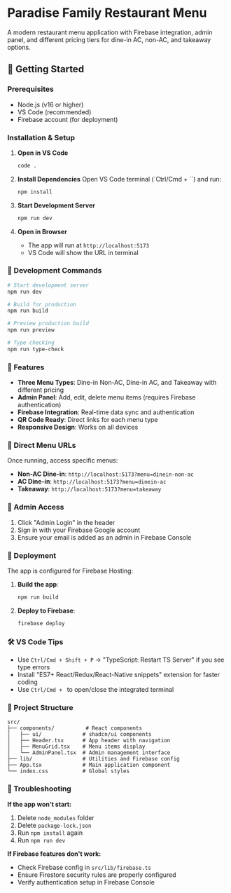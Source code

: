 # Paradise Family Restaurant Menu

A modern restaurant menu application with Firebase integration, admin panel, and different pricing tiers for dine-in AC, non-AC, and takeaway options.

## 🚀 Getting Started

### Prerequisites

- Node.js (v16 or higher)
- VS Code (recommended)
- Firebase account (for deployment)

### Installation & Setup

1. **Open in VS Code**
   ```bash
   code .
   ```

2. **Install Dependencies**
   Open VS Code terminal (`Ctrl/Cmd + ``) and run:
   ```bash
   npm install
   ```

3. **Start Development Server**
   ```bash
   npm run dev
   ```

4. **Open in Browser**
   - The app will run at `http://localhost:5173`
   - VS Code will show the URL in terminal

### 🔧 Development Commands

```bash
# Start development server
npm run dev

# Build for production
npm run build

# Preview production build
npm run preview

# Type checking
npm run type-check
```

### 🎯 Features

- **Three Menu Types**: Dine-in Non-AC, Dine-in AC, and Takeaway with different pricing
- **Admin Panel**: Add, edit, delete menu items (requires Firebase authentication)
- **Firebase Integration**: Real-time data sync and authentication
- **QR Code Ready**: Direct links for each menu type
- **Responsive Design**: Works on all devices

### 📱 Direct Menu URLs

Once running, access specific menus:
- **Non-AC Dine-in**: `http://localhost:5173?menu=dinein-non-ac`
- **AC Dine-in**: `http://localhost:5173?menu=dinein-ac`
- **Takeaway**: `http://localhost:5173?menu=takeaway`

### 🔐 Admin Access

1. Click "Admin Login" in the header
2. Sign in with your Firebase Google account
3. Ensure your email is added as an admin in Firebase Console

### 🚀 Deployment

The app is configured for Firebase Hosting:

1. **Build the app**:
   ```bash
   npm run build
   ```

2. **Deploy to Firebase**:
   ```bash
   firebase deploy
   ```

### 🛠️ VS Code Tips

- Use `Ctrl/Cmd + Shift + P` → "TypeScript: Restart TS Server" if you see type errors
- Install "ES7+ React/Redux/React-Native snippets" extension for faster coding
- Use `Ctrl/Cmd + ` to open/close the integrated terminal

### 📁 Project Structure

```
src/
├── components/          # React components
│   ├── ui/             # shadcn/ui components
│   ├── Header.tsx      # App header with navigation
│   ├── MenuGrid.tsx    # Menu items display
│   └── AdminPanel.tsx  # Admin management interface
├── lib/                # Utilities and Firebase config
├── App.tsx             # Main application component
└── index.css           # Global styles
```

### 🔧 Troubleshooting

**If the app won't start:**
1. Delete `node_modules` folder
2. Delete `package-lock.json`
3. Run `npm install` again
4. Run `npm run dev`

**If Firebase features don't work:**
- Check Firebase config in `src/lib/firebase.ts`
- Ensure Firestore security rules are properly configured
- Verify authentication setup in Firebase Console